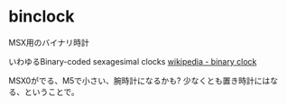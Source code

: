# binclock
MSX用のバイナリ時計

いわゆるBinary-coded sexagesimal clocks
[wikipedia - binary clock][1]

MSX0がでる、M5で小さい、腕時計になるかも?
少なくとも置き時計にはなる、ということで。

[1]:https://en.wikipedia.org/wiki/Binary_clock
